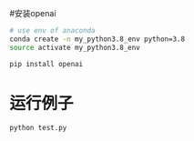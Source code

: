 #安装openai
```bash
# use env of anaconda
conda create -n my_python3.8_env python=3.8
source activate my_python3.8_env 

pip install openai
```

# 运行例子
```python
python test.py
```
